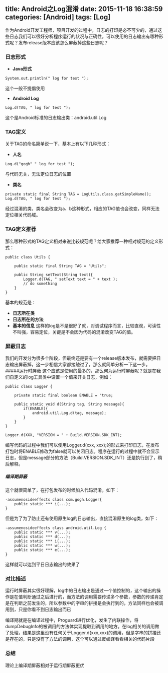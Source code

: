 title: Android之Log混淆
date: 2015-11-18 16:38:59
categories: [Android]
tags: [Log]
---
作为Android开发工程师，项目开发的过程中，日志的打印是必不可少的，通过这些日志我们可以很好分析程序运行的状况与正确性，可以使用的日志输出有哪种形式呢？发布release版本应该怎么屏蔽掉这些日志呢？
<!-- more -->

### 日志形式
- **Java形式**
```
System.out.println(" log for test ");
```
这个一般不提倡使用
- **Android Log**
```
Log.d(TAG, " log for test ");
```
这个是Android标准的日志输出类：android.util.Log

### TAG定义
关于TAG的命名简单说一下，基本上有以下几种形式：
- **人名** 
```
Log.d("gogh" " log for test ");
```
与代码无关，无法定位日志的位置
- **类名**
```
private static final String TAG = LogUtils.class.getSimpleName();
Log.d(TAG, " log for test ");
```
经过混淆的类，类名会改变为a、b这种形式，相应的TAG值也会改变，同样无法定位相关代码域。

### TAG定义推荐
那么哪种形式的TAG定义相对来说比较规范呢？给大家推荐一种相对规范的定义形式：
```
public class Utils {
    
    public static final String TAG = "Utils";

    public String setText(String text){
        Logger.d(TAG, " setText text = " + text );
        // do something
    }
}
```
基本的规范是：
- **日志所在类**
- **日志所在的方法**
- **基本的信息**
这样的log是不是很好了就，对调试程序而言，比较直观，可读性不叫强，容易定位，关键是不会因为代码的混淆改变TAG的值。

### 屏蔽日志
我们的开发分为很多个阶段，但最终还是要有一个release版本发布，就需要把日志输出屏蔽掉，这一步相信大家都接触过了，那么就简单分析一下这一步。
#####运行时屏蔽
这个应该是使用的最多的，那么何为运行时屏蔽呢？就是在我们自定义的log工具类中设置一个值来开关日志，例如：
```
public class Logger {

    private static final boolean ENABLE = "true;
    
    public static void d(String tag, String message){
        if(ENABLE){
            android.util.Log.d(tag, message);
        }
    }
}

Logger.d(XXX, "VERSION = " + Build.VERSION.SDK_INT);
```
编写代码的过程中我们可以使用Logger.d(xxx, xxx);的形式来打印日志，在发布打包时将ENABLE修改为false就可以关闭日志。程序在运行的过程中就不会显示日志，但是message部分的方法（Build.VERSION.SDK_INT）还是执行到了，稍后解释。

##### 编译期屏蔽
这个就很简单了，在打包发布的时候加入代码混淆，如下：
```{bash}
-assumenosideeffects class com.gogh.Logger{
    public static *** i(...);
}
```
但是为了为了防止还有使用原生log的日志输出，直接混淆原生的log类，如下：
```{bash}
-assumenosideeffects class android.util.Log {
    public static *** v(...);
    public static *** d(...);
    public static *** i(...);
    public static *** w(...);
    public static *** e(...);
}
```
这样就可以达到平日日志输出的效果了

### 对比描述

运行时屏蔽其实很好理解，log中的日志输出是通过一个值控制的，这个输出的操作是在值判断通过之后进行的，而方法的调用需要传递多个参数，参数的传递肯定是在判断之前发生的，所以参数中的字串的拼接是会执行到的，方法同样也会被调用到，只是你看不到日志输出而已

编译期就是在编译过程中，Proguard进行优化，发生了内联操作，将dumpDebugInfo的被调用的方法体实现提取到调用的地方。在log相关的调用做了处理，结果是这里没有任何关于Logger.d(xxx,xxx)的调用，但是字串的拼接还是存在的，只是没有了方法的调用，这个可以通过反编译看看相关的代码片段

### 总结
理论上编译期屏蔽相对于运行期屏蔽更优